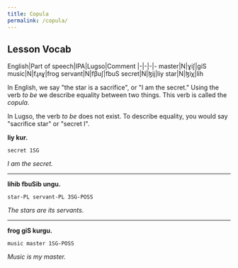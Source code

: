 ```yaml
---
title: Copula
permalink: /copula/
---
```


## Lesson Vocab

English|Part of speech|IPA|Lugso|Comment
|-|-|-|-
master|N|ɣiʃ|giS
music|N|fɻʌɣ|frog
servant|N|fβuʃ|fbuS
secret|N|ɮij|liy
star|N|ɮiχ|lih

In English, we say "the star is a sacrifice", or "I am the secret." Using the verb _to be_ we describe equality between two things. This verb is called the _copula_.

In Lugso, the verb _to be_ does not exist. To describe equality, you would say "sacrifice star" or "secret I". 

**liy kur.**

`secret 1SG`

_I am the secret._

---

**lihib fbuSib ungu.**

`star-PL servant-PL 3SG-POSS`

_The stars are its servants._

---

**frog giS kurgu.**

`music master 1SG-POSS`

_Music is my master._
